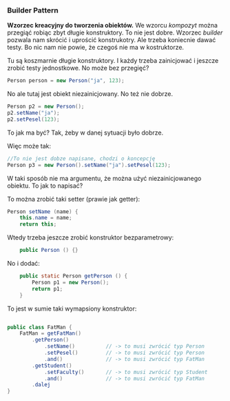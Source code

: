 ### Builder Pattern
**Wzorzec kreacyjny do tworzenia obiektów.**
We wzorcu _kompozyt_ można przegiąć robiąc zbyt długie konstruktory. To nie jest dobre.
Wzorzec _builder_ pozwala nam skrócić i uprościć konstrukotry. Ale trzeba koniecnie dawać testy. Bo nic nam nie powie, że czegoś nie ma w kostruktorze.

Tu są koszmarnie długie konstruktory. I każdy trzeba zainicjować i jeszcze zrobić testy jednostkowe. No może bez przegięć?
```JAVA
Person person = new Person("ja", 123);
```

No ale tutaj jest obiekt niezainicjowany. No też nie dobrze.
```JAVA
Person p2 = new Person();
p2.setName("ja");
p2.setPesel(123);
```

To jak ma być? Tak, żeby w danej sytuacji było dobrze.

Więc może tak:
```JAVA
//To nie jest dobze napisane, chodzi o koncepcję
Person p3 = new Person().setName("ja").setPesel(123);
```
W taki sposób nie ma argumentu, że można użyć niezainicjowanego obiektu. To jak to napisać?

To można zrobić taki setter (prawie jak getter):
```JAVA
Person setName (name) {
    this.name = name;
    return this;
```

Wtedy trzeba jeszcze zrobić konstruktor bezparametrowy:
```JAVA
    public Person () {}
```


No i dodać:
```JAVA
    public static Person getPerson () {
        Person p1 = new Person();
        return p1;
    }
```

To jest w sumie taki wymapsiony konstruktor:
```JAVA

public class FatMan {
    FatMan = getFatMan()
        .getPerson()
            .setName()          // -> to musi zwrócić typ Person
            .setPesel()         // -> to musi zwrócić typ Person
            .and()              // -> to musi zwrócić typ FatMan
        .getStudent()
            .setFaculty()       // -> to musi zwrócić typ Student
            .and()              // -> to musi zwrócić typ FatMan
        .dalej
}
```
